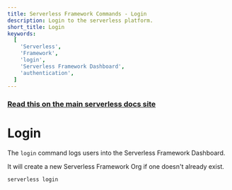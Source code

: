 ```yaml
---
title: Serverless Framework Commands - Login
description: Login to the serverless platform.
short_title: Login
keywords:
  [
    'Serverless',
    'Framework',
    'login',
    'Serverless Framework Dashboard',
    'authentication',
  ]
---
```


<!-- DOCS-SITE-LINK:START automatically generated  -->

### [Read this on the main serverless docs site](https://www.serverless.com/framework/docs/providers/aws/cli-reference/login)

<!-- DOCS-SITE-LINK:END -->

# Login

The `login` command logs users into the Serverless Framework Dashboard.

It will create a new Serverless Framework Org if one doesn't already exist.

```bash
serverless login
```
